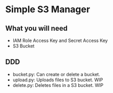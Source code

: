 # Simple S3 Manager 

## What you will need 
- IAM Role Access Key and Secret Access Key
- S3 Bucket 

## DDD
- bucket.py: Can create or delete a bucket. 
- upload.py: Uploads files to S3 bucket. WIP
- delete.py: Deletes files in a S3 bucket. WIP
